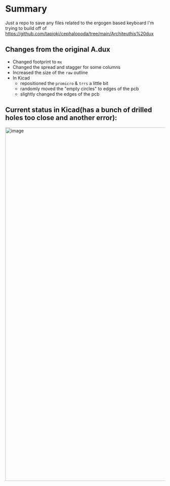 # Summary

Just a repo to save any files related to the ergogen based keyboard I'm trying to build off of https://github.com/tapioki/cephalopoda/tree/main/Architeuthis%20dux

## Changes from the original A.dux
- Changed footprint to `mx`
- Changed the spread and stagger for some columns
- Increased the size of the `raw` outline
- In Kicad
    - repositioned the `promicro` & `trrs` a little bit
    - randomly moved the "empty circles" to edges of the pcb
    - slightly changed the edges of the pcb

## Current status in Kicad(has a bunch of drilled holes too close and another error):
<img width="1117" alt="image" src="https://user-images.githubusercontent.com/18424078/167480842-fb25b21d-0fe9-4d27-bc52-9c168a903a8d.png">
